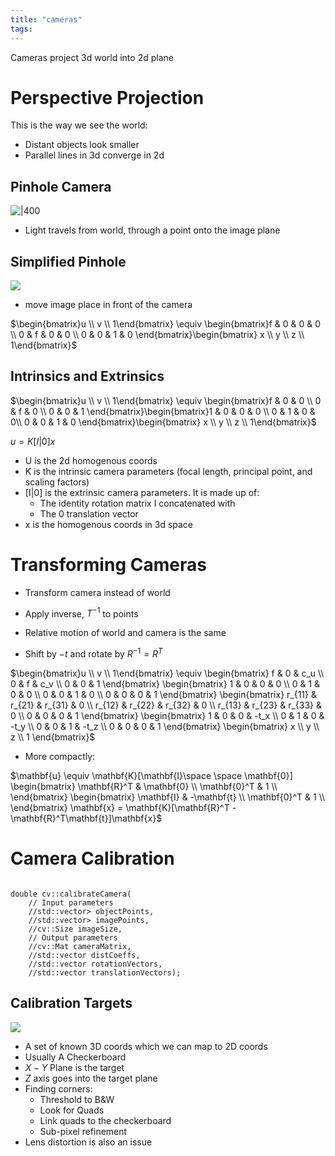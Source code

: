 ```yaml
---
title: "cameras"
tags: 
---
```


Cameras project 3d world into 2d plane

# Perspective Projection
This is the way we see the world: 
- Distant objects look smaller
- Parallel lines in 3d converge in 2d

## Pinhole Camera
![|400](https://i.imgur.com/KvqTvRF.png)
- Light travels from world, through a point onto the image plane


## Simplified Pinhole
![](https://i.imgur.com/rQ6g9N0.png)
- move image place in front of the camera

$\begin{bmatrix}u \\ v \\ 1\end{bmatrix} \equiv \begin{bmatrix}f & 0 & 0 & 0 \\ 0 & f & 0 & 0 \\ 0 & 0 & 1 & 0 \end{bmatrix}\begin{bmatrix} x \\ y \\ z \\ 1\end{bmatrix}$

## Intrinsics and Extrinsics
$\begin{bmatrix}u \\ v \\ 1\end{bmatrix} \equiv \begin{bmatrix}f & 0 & 0 \\ 0 & f & 0 \\ 0 & 0 & 1 \end{bmatrix}\begin{bmatrix}1 & 0 & 0 & 0 \\ 0 & 1 & 0 & 0\\ 0 & 0 & 1 & 0 \end{bmatrix}\begin{bmatrix} x \\ y \\ z \\ 1\end{bmatrix}$

$u = K[I|0]x$

- U is the 2d homogenous coords
- K is the intrinsic camera parameters (focal length, principal point, and scaling factors)
- [I|0] is the extrinsic camera parameters. It is made up of:
	- The identity rotation matrix I concatenated with 
	- The 0 translation vector
- x is the homogenous coords in 3d space

# Transforming Cameras
- Transform camera instead of world
- Apply inverse, $T^{-1}$ to points
- Relative motion of world and camera is the same

- Shift by $-t$ and rotate by $R^{-1}=R^{T}$

$\begin{bmatrix}u \\ v \\ 1\end{bmatrix} \equiv \begin{bmatrix} f & 0 & c_u \\ 0 & f & c_v \\ 0 & 0 & 1 \end{bmatrix} \begin{bmatrix} 1 & 0 & 0 & 0 \\ 0 & 1 & 0 & 0 \\ 0 & 0 & 1 & 0 \\ 0 & 0 & 0 & 1 \end{bmatrix} \begin{bmatrix} r_{11} & r_{21} & r_{31} & 0 \\ r_{12} & r_{22} & r_{32} & 0 \\ r_{13} & r_{23} & r_{33} & 0 \\ 0 & 0 & 0 & 1 \end{bmatrix} \begin{bmatrix} 1 & 0 & 0 & -t_x \\ 0 & 1 & 0 & -t_y \\ 0 & 0 & 1 & -t_z \\ 0 & 0 & 0 & 1 \end{bmatrix} \begin{bmatrix} x \\ y \\ z \\ 1 \end{bmatrix}$

- More compactly:

$\mathbf{u} \equiv \mathbf{K}[\mathbf{I}\space \space \mathbf{0}] \begin{bmatrix} \mathbf{R}^T & \mathbf{0} \\ \mathbf{0}^T & 1 \\ \end{bmatrix} \begin{bmatrix} \mathbf{I} & -\mathbf{t} \\ \mathbf{0}^T & 1 \\ \end{bmatrix} \mathbf{x} = \mathbf{K}[\mathbf{R}^T -\mathbf{R}^T\mathbf{t}]\mathbf{x}$

# Camera Calibration

```

double cv::calibrateCamera( 
	// Input parameters 
	//std::vector> objectPoints, 
	//std::vector> imagePoints, 
	//cv::Size imageSize, 
	// Output parameters 
	//cv::Mat cameraMatrix, 
	//std::vector distCoeffs, 
	//std::vector rotationVectors, 
	//std::vector translationVectors);
```


## Calibration Targets
![](https://i.imgur.com/6YBvWpo.png)

- A set of known 3D coords which we can map to 2D coords
- Usually A Checkerboard
- $X-Y$ Plane is the target
- $Z$ axis goes into the target plane
- Finding corners:
	- Threshold to B&W
	- Look for Quads
	- Link quads to the checkerboard
	- Sub-pixel refinement
- Lens distortion is also an issue



